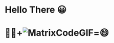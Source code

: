 # Hello There 😀

# 🧑‍💻+![MatrixCodeGIF](https://user-images.githubusercontent.com/70989484/149671646-b1976be3-ca6e-4400-9a4d-c5f51c764fa9.gif)=😄
